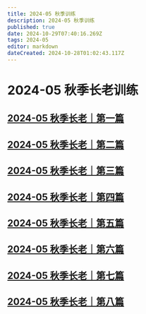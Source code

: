 ```yaml
---
title: 2024-05 秋季训练
description: 2024-05 秋季训练
published: true
date: 2024-10-29T07:40:16.269Z
tags: 2024-05
editor: markdown
dateCreated: 2024-10-28T01:02:43.117Z
---
```


# 2024-05 秋季长老训练
## [2024-05 秋季长老｜第一篇](/home/2024-05/2024-05-01)
## [2024-05 秋季长老｜第二篇](/home/2024-05/2024-05-02)
## [2024-05 秋季长老｜第三篇](/home/2024-05/2024-05-03)
## [2024-05 秋季长老｜第四篇](/home/2024-05/2024-05-04)
## [2024-05 秋季长老｜第五篇](/home/2024-05/2024-05-05)
## [2024-05 秋季长老｜第六篇](/home/2024-05/2024-05-06)
## [2024-05 秋季长老｜第七篇](/home/2024-05/2024-05-07)
## [2024-05 秋季长老｜第八篇](/home/2024-05/2024-05-08)
<!-- Google tag (gtag.js) -->
<script async src="https://www.googletagmanager.com/gtag/js?id=G-1P8709Z16T"></script>
<script>
  window.dataLayer = window.dataLayer || [];
  function gtag(){dataLayer.push(arguments);}
  gtag('js', new Date());

  gtag('config', 'G-1P8709Z16T');
</script>
